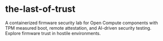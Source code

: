# the-last-of-trust
A containerized firmware security lab for Open Compute components with TPM measured boot, remote attestation, and AI-driven security testing. Explore firmware trust in hostile environments.
